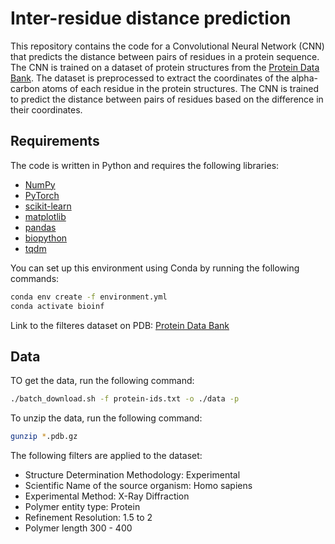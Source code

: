 # Inter-residue distance prediction

This repository contains the code for a Convolutional Neural Network (CNN) that predicts the distance between pairs of residues in a protein sequence. The CNN is trained on a dataset of protein structures from the [Protein Data Bank](https://www.rcsb.org/). The dataset is preprocessed to extract the coordinates of the alpha-carbon atoms of each residue in the protein structures. The CNN is trained to predict the distance between pairs of residues based on the difference in their coordinates.

## Requirements

The code is written in Python and requires the following libraries:

- [NumPy](https://numpy.org/)
- [PyTorch](https://pytorch.org/)
- [scikit-learn](https://scikit-learn.org/)
- [matplotlib](https://matplotlib.org/)
- [pandas](https://pandas.pydata.org/)
- [biopython](https://biopython.org/)
- [tqdm](https://tqdm.github.io/)

You can set up this environment using Conda by running the following commands:

```bash
conda env create -f environment.yml
conda activate bioinf
```

Link to the filteres dataset on PDB: [Protein Data Bank](https://www.rcsb.org/search?request=%7B%22query%22%3A%7B%22type%22%3A%22group%22%2C%22logical_operator%22%3A%22and%22%2C%22nodes%22%3A%5B%7B%22type%22%3A%22group%22%2C%22logical_operator%22%3A%22and%22%2C%22nodes%22%3A%5B%7B%22type%22%3A%22group%22%2C%22nodes%22%3A%5B%7B%22type%22%3A%22terminal%22%2C%22service%22%3A%22text%22%2C%22parameters%22%3A%7B%22attribute%22%3A%22exptl.method%22%2C%22operator%22%3A%22exact_match%22%2C%22negation%22%3Afalse%2C%22value%22%3A%22X-RAY%20DIFFRACTION%22%7D%7D%5D%2C%22logical_operator%22%3A%22and%22%7D%2C%7B%22type%22%3A%22group%22%2C%22nodes%22%3A%5B%7B%22type%22%3A%22group%22%2C%22nodes%22%3A%5B%7B%22type%22%3A%22terminal%22%2C%22service%22%3A%22text%22%2C%22parameters%22%3A%7B%22attribute%22%3A%22rcsb_entry_info.structure_determination_methodology%22%2C%22value%22%3A%22experimental%22%2C%22operator%22%3A%22exact_match%22%7D%7D%5D%2C%22logical_operator%22%3A%22or%22%2C%22label%22%3A%22rcsb_entry_info.structure_determination_methodology%22%7D%2C%7B%22type%22%3A%22group%22%2C%22nodes%22%3A%5B%7B%22type%22%3A%22terminal%22%2C%22service%22%3A%22text%22%2C%22parameters%22%3A%7B%22attribute%22%3A%22rcsb_entity_source_organism.ncbi_scientific_name%22%2C%22value%22%3A%22Homo%20sapiens%22%2C%22operator%22%3A%22exact_match%22%7D%7D%5D%2C%22logical_operator%22%3A%22or%22%2C%22label%22%3A%22rcsb_entity_source_organism.ncbi_scientific_name%22%7D%2C%7B%22type%22%3A%22group%22%2C%22nodes%22%3A%5B%7B%22type%22%3A%22terminal%22%2C%22service%22%3A%22text%22%2C%22parameters%22%3A%7B%22attribute%22%3A%22exptl.method%22%2C%22value%22%3A%22X-RAY%20DIFFRACTION%22%2C%22operator%22%3A%22exact_match%22%7D%7D%5D%2C%22logical_operator%22%3A%22or%22%2C%22label%22%3A%22exptl.method%22%7D%2C%7B%22type%22%3A%22group%22%2C%22nodes%22%3A%5B%7B%22type%22%3A%22terminal%22%2C%22service%22%3A%22text%22%2C%22parameters%22%3A%7B%22attribute%22%3A%22entity_poly.rcsb_entity_polymer_type%22%2C%22value%22%3A%22Protein%22%2C%22operator%22%3A%22exact_match%22%7D%7D%5D%2C%22logical_operator%22%3A%22or%22%2C%22label%22%3A%22entity_poly.rcsb_entity_polymer_type%22%7D%2C%7B%22type%22%3A%22group%22%2C%22nodes%22%3A%5B%7B%22type%22%3A%22terminal%22%2C%22service%22%3A%22text%22%2C%22parameters%22%3A%7B%22attribute%22%3A%22rcsb_entry_info.resolution_combined%22%2C%22value%22%3A%7B%22from%22%3A1.5%2C%22to%22%3A2%2C%22include_lower%22%3Atrue%2C%22include_upper%22%3Afalse%7D%2C%22operator%22%3A%22range%22%7D%7D%5D%2C%22logical_operator%22%3A%22or%22%2C%22label%22%3A%22rcsb_entry_info.resolution_combined%22%7D%2C%7B%22type%22%3A%22terminal%22%2C%22service%22%3A%22text%22%2C%22parameters%22%3A%7B%22attribute%22%3A%22entity_poly.rcsb_sample_sequence_length%22%2C%22operator%22%3A%22range%22%2C%22negation%22%3Afalse%2C%22value%22%3A%7B%22from%22%3A300%2C%22to%22%3A400%2C%22include_lower%22%3Atrue%2C%22include_upper%22%3Afalse%7D%7D%7D%5D%2C%22logical_operator%22%3A%22and%22%7D%5D%2C%22label%22%3A%22text%22%7D%5D%7D%2C%22return_type%22%3A%22entry%22%2C%22request_options%22%3A%7B%22paginate%22%3A%7B%22start%22%3A0%2C%22rows%22%3A25%7D%2C%22results_content_type%22%3A%5B%22experimental%22%5D%2C%22sort%22%3A%5B%7B%22sort_by%22%3A%22score%22%2C%22direction%22%3A%22desc%22%7D%5D%2C%22scoring_strategy%22%3A%22combined%22%7D%2C%22request_info%22%3A%7B%22query_id%22%3A%22b1a4ae96163c794d5f10e913accf3d34%22%7D%7D)

## Data

TO get the data, run the following command:

```bash
./batch_download.sh -f protein-ids.txt -o ./data -p
```

To unzip the data, run the following command:

```bash
gunzip *.pdb.gz
```

The following filters are applied to the dataset:

- Structure Determination Methodology: Experimental
- Scientific Name of the source organism: Homo sapiens
- Experimental Method: X-Ray Diffraction
- Polymer entity type: Protein
- Refinement Resolution: 1.5 to 2
- Polymer length 300 - 400

